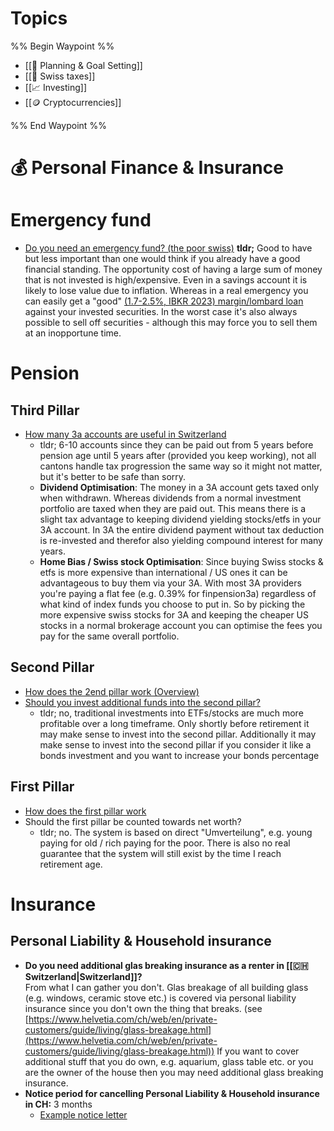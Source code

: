 
# Topics
%% Begin Waypoint %%
- [[🏁 Planning & Goal Setting]]
- [[💸 Swiss taxes]]
- [[📈 Investing]]
- [[🪙 Cryptocurrencies]]

%% End Waypoint %%
# 💰 Personal Finance & Insurance

# Emergency fund

* [Do you need an emergency fund? (the poor swiss)](https://thepoorswiss.com/emergency-fund/)
  **tldr;** Good to have but less important than one would think if you already have a good financial standing. The opportunity cost of having a large sum of money that is not invested is high/expensive. Even in a savings account it is likely to lose value due to inflation. Whereas in a real emergency you can easily get a "good" [(1.7-2.5%, IBKR 2023) margin/lombard loan](https://thepoorswiss.com/margin-loans/) against your invested securities. In the worst case it's also always possible to sell off securities - although this may force you to sell them at an inopportune time.

# Pension

## Third Pillar

* [How many 3a accounts are useful in Switzerland](https://finpension.ch/en/how-many-3a-accounts-make-any-sense-at-all/)
	* tldr; 6-10 accounts since they can be paid out from 5 years before pension age until 5 years after (provided you keep working), not all cantons handle tax progression the same way so it might not matter, but it's better to be safe than sorry.
	* **Dividend Optimisation**: The money in a 3A account gets taxed only when withdrawn. Whereas dividends from a normal investment portfolio are taxed when they are paid out. This means there is a slight tax advantage to keeping dividend yielding stocks/etfs in your 3A account. In 3A the entire dividend payment without tax deduction is re-invested and therefor also yielding compound interest for many years.
	* **Home Bias / Swiss stock Optimisation**: Since buying Swiss stocks & etfs is more expensive than international / US ones it can be advantageous to buy them via your 3A. With most 3A providers you're paying a flat fee (e.g. 0.39% for finpension3a) regardless of what kind of index funds you choose to put in. So by picking the more expensive swiss stocks for 3A and keeping the cheaper US stocks in a normal brokerage account you can optimise the fees you pay for the same overall portfolio.

## Second Pillar

* [How does the 2end pillar work (Overview)](https://thepoorswiss.com/second-pillar-retirement-switzerland/)
* [Should you invest additional funds into the second pillar?](https://thepoorswiss.com/should-you-contribute-to-your-second-pillar/)
	* tldr; no, traditional investments into ETFs/stocks are much more profitable over a long timeframe. Only shortly before retirement it may make sense to invest into the second pillar.  Additionally it may make sense to invest into the second pillar if you consider it like a bonds investment and you want to increase your bonds percentage

## First Pillar

* [How does the first pillar work](https://thepoorswiss.com/first-pillar-retirement-switzerland/)
* Should the first pillar be counted towards net worth?
	* tldr; no. The system is based on direct "Umverteilung", e.g. young paying for old / rich paying for the poor. There is also no real guarantee that the system will still exist by the time I reach retirement age.

# Insurance

## Personal Liability & Household insurance

* **Do you need additional glas breaking insurance as a renter in [[🇨🇭 Switzerland|Switzerland]]?**\
  From what I can gather you don't. Glas breakage of all building glass (e.g. windows, ceramic stove etc.) is covered via personal liability insurance since you don't own the thing that breaks. (see [https://www.helvetia.com/ch/web/en/private-customers/guide/living/glass-breakage.html](https://www.helvetia.com/ch/web/en/private-customers/guide/living/glass-breakage.html)) If you want to cover additional stuff that you do own, e.g. aquarium, glass table etc. or you are the owner of the house then you may need additional glass breaking insurance.
* **Notice period for cancelling Personal Liability & Household insurance in CH:** 3 months
	* [Example notice letter](https://www.baloise.ch/dam/jcr:1a2575bc-c749-4ff9-9bb9-e62180e865d6/K%C3%BCndigungsschreiben.pdf)



